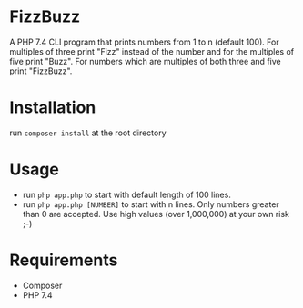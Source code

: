 # FizzBuzz
A PHP 7.4 CLI program that prints numbers from 1 to n (default 100). For multiples of three print "Fizz" instead of the number and for the multiples of five print "Buzz". For numbers which are multiples of both three and five print "FizzBuzz".

# Installation
run `composer install` at the root directory

# Usage
- run `php app.php` to start with default length of 100 lines.
- run `php app.php [NUMBER]` to start with n lines. Only numbers greater than 0 are accepted. Use high values (over 1,000,000) at your own risk ;-)

# Requirements
- Composer
- PHP 7.4
